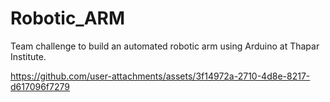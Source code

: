# Robotic_ARM
Team challenge to build an automated robotic arm using Arduino at Thapar Institute.


https://github.com/user-attachments/assets/3f14972a-2710-4d8e-8217-d617096f7279



